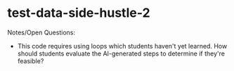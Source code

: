 # test-data-side-hustle-2

Notes/Open Questions:
- This code requires using loops which students haven't yet learned. How should students evaluate the AI-generated steps to determine if they're feasible?

